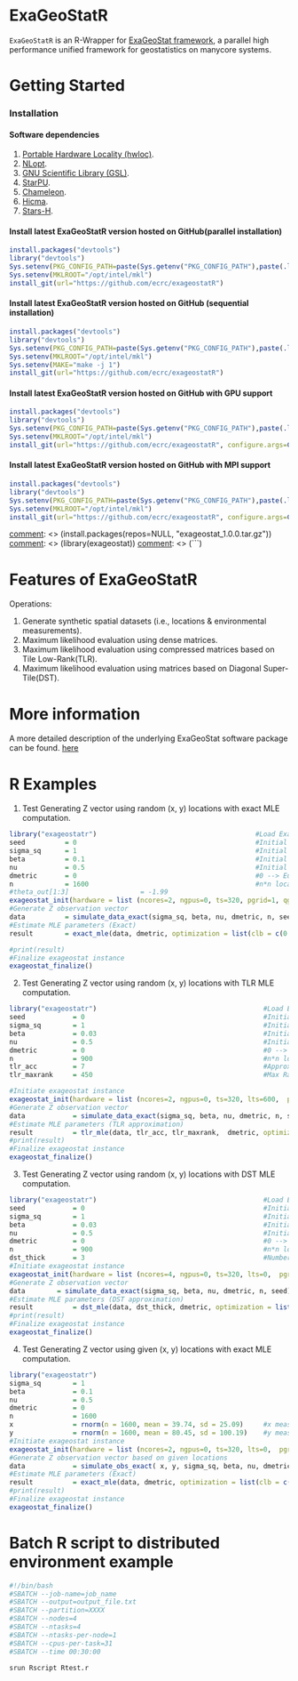 ExaGeoStatR
============

`ExaGeoStatR` is an R-Wrapper for [ExaGeoStat framework]((https://github.com/ecrc/exageostat)), a parallel high performance unified framework for geostatistics on manycore systems.

Getting Started
===============

### Installation

#### Software dependencies
1. [Portable Hardware Locality (hwloc)](https://www.open-mpi.org/projects/hwloc/).
2. [NLopt](https://nlopt.readthedocs.io/en/latest/).
3. [GNU Scientific Library (GSL)](https://www.gnu.org/software/gsl/doc/html/index.html).
4. [StarPU](http://starpu.gforge.inria.fr/).
5. [Chameleon](https://project.inria.fr/chameleon/).
6. [Hicma](https://github.com/ecrc/hicma/).
7. [Stars-H](https://github.com/ecrc/stars-h/).


#### Install latest ExaGeoStatR version hosted on GitHub(parallel installation)
```r
install.packages("devtools")
library("devtools")
Sys.setenv(PKG_CONFIG_PATH=paste(Sys.getenv("PKG_CONFIG_PATH"),paste(.libPaths(),"exageostat/lib/pkgconfig",sep='/',collapse=':'),sep=':'))
Sys.setenv(MKLROOT="/opt/intel/mkl")
install_git(url="https://github.com/ecrc/exageostatR")
```


#### Install latest ExaGeoStatR version hosted on GitHub (sequential installation)
```r
install.packages("devtools")
library("devtools")
Sys.setenv(PKG_CONFIG_PATH=paste(Sys.getenv("PKG_CONFIG_PATH"),paste(.libPaths(),"exageostat/lib/pkgconfig",sep='/',collapse=':'),sep=':'))
Sys.setenv(MKLROOT="/opt/intel/mkl")
Sys.setenv(MAKE="make -j 1")
install_git(url="https://github.com/ecrc/exageostatR")
```


#### Install latest ExaGeoStatR version hosted on GitHub with GPU support
```r
install.packages("devtools")
library("devtools")
Sys.setenv(PKG_CONFIG_PATH=paste(Sys.getenv("PKG_CONFIG_PATH"),paste(.libPaths(),"exageostat/lib/pkgconfig",sep='/',collapse=':'),sep=':'))
Sys.setenv(MKLROOT="/opt/intel/mkl")
install_git(url="https://github.com/ecrc/exageostatR", configure.args=C('--enable-cuda'))
```

#### Install latest ExaGeoStatR version hosted on GitHub with MPI support
```r
install.packages("devtools")
library("devtools")
Sys.setenv(PKG_CONFIG_PATH=paste(Sys.getenv("PKG_CONFIG_PATH"),paste(.libPaths(),"exageostat/lib/pkgconfig",sep='/',collapse=':'),sep=':'))
Sys.setenv(MKLROOT="/opt/intel/mkl")
install_git(url="https://github.com/ecrc/exageostatR", configure.args=C('--enable-mpi'))
```

[comment]: <> (#### Get the latest ExaGeoStatR release  hosted on GitHub)
[comment]: <> (1. Download exageostat_1.0.0.tar.gz from release)
[comment]: <> (2. Use R to install exageostat_1.0.0.tar.gz)
[comment]: <> (```r)
[comment]: <> (install.packages(repos=NULL, "exageostat_1.0.0.tar.gz"))
[comment]: <> (library(exageostat))
[comment]: <> (```)


Features of ExaGeoStatR
========================
Operations:

1. Generate synthetic spatial datasets (i.e., locations & environmental measurements).
2. Maximum likelihood evaluation using dense matrices.
3. Maximum likelihood evaluation using compressed matrices based on Tile Low-Rank(TLR).
4. Maximum likelihood evaluation using  matrices based on Diagonal Super-Tile(DST).

More information
================

A more detailed description of the underlying ExaGeoStat software package can be found. [here](https://github.com/ecrc/exageostat)

R Examples
================
1. Test Generating Z vector using random (x, y) locations with exact MLE computation.
```r
library("exageostatr")                                        #Load ExaGeoStatR lib.
seed          = 0                                             #Initial seed to generate XY locs.
sigma_sq      = 1                                             #Initial variance.
beta          = 0.1                                           #Initial smoothness.
nu            = 0.5                                           #Initial range.
dmetric       = 0                                             #0 --> Euclidean distance, 1--> great circle distance.
n             = 1600                                          #n*n locations grid.
#theta_out[1:3]                  = -1.99
exageostat_init(hardware = list (ncores=2, ngpus=0, ts=320, pgrid=1, qgrid=1))#Initiate exageostat instance
#Generate Z observation vector
data          = simulate_data_exact(sigma_sq, beta, nu, dmetric, n, seed) #Generate Z observation vector
#Estimate MLE parameters (Exact)
result        = exact_mle(data, dmetric, optimization = list(clb = c(0.001, 0.001, 0.001), cub = c(5, 5,5 ), tol = 1e-4, max_iters = 20))

#print(result)
#Finalize exageostat instance
exageostat_finalize()
```

2. Test Generating Z vector using random (x, y) locations with TLR MLE computation.
```r
library("exageostatr")                                          #Load ExaGeoStatR lib.
seed            = 0                                             #Initial seed to generate XY locs.
sigma_sq        = 1                                             #Initial variance.
beta            = 0.03                                          #Initial smoothness.
nu              = 0.5                                           #Initial range.
dmetric         = 0                                             #0 --> Euclidean distance, 1--> great circle distance.
n               = 900                                           #n*n locations grid.
tlr_acc         = 7                                             #Approximation accuracy 10^-(acc)
tlr_maxrank     = 450                                           #Max Rank

#Initiate exageostat instance
exageostat_init(hardware = list (ncores=2, ngpus=0, ts=320, lts=600,  pgrid=1, qgrid=1))#Initiate exageostat instance
#Generate Z observation vector
data         	= simulate_data_exact(sigma_sq, beta, nu, dmetric, n, seed) #Generate Z observation vector
#Estimate MLE parameters (TLR approximation)
result       	= tlr_mle(data, tlr_acc, tlr_maxrank,  dmetric, optimization = list(clb = c(0.001, 0.001, 0.001), cub = c(5, 5,5 ), tol = 1e-4, max_iters = 20))
#print(result)
#Finalize exageostat instance
exageostat_finalize()
```

3. Test Generating Z vector using random (x, y) locations with DST MLE computation.
```r
library("exageostatr")                                          #Load ExaGeoStatR lib.
seed            = 0                                             #Initial seed to generate XY locs.
sigma_sq        = 1                                             #Initial variance.
beta            = 0.03                                          #Initial smoothness.
nu              = 0.5                                           #Initial range.
dmetric         = 0                                             #0 --> Euclidean distance, 1--> great circle distance.
n               = 900                                           #n*n locations grid.
dst_thick       = 3                                             #Number of used Diagonal Super Tile (DST).
#Initiate exageostat instance
exageostat_init(hardware = list (ncores=4, ngpus=0, ts=320, lts=0,  pgrid=1, qgrid=1))
#Generate Z observation vector
data      	= simulate_data_exact(sigma_sq, beta, nu, dmetric, n, seed) #Generate Z observation vecto
#Estimate MLE parameters (DST approximation)
result       	= dst_mle(data, dst_thick, dmetric, optimization = list(clb = c(0.001, 0.001, 0.001), cub = c(5, 5,5 ), tol = 1e-4, max_iters = 20))
#print(result)
#Finalize exageostat instance
exageostat_finalize()
```
4. Test Generating Z vector using given (x, y) locations with exact MLE computation.
```r
library("exageostatr")                                                  #Load ExaGeoStatR lib.
sigma_sq        = 1                                                     #Initial variance.
beta            = 0.1                                                   #Initial smoothness.
nu              = 0.5                                                   #Initial range.
dmetric         = 0                                                     #0 --> Euclidean distance, 1--> great circle distance.
n               = 1600                                                  #n*n locations grid.
x               = rnorm(n = 1600, mean = 39.74, sd = 25.09)     #x measurements of n locations.
y               = rnorm(n = 1600, mean = 80.45, sd = 100.19)    #y measurements of n locations.
#Initiate exageostat instance
exageostat_init(hardware = list (ncores=2, ngpus=0, ts=320, lts=0,  pgrid=1, qgrid=1))#Initiate exageostat instance
#Generate Z observation vector based on given locations
data            = simulate_obs_exact( x, y, sigma_sq, beta, nu, dmetric)
#Estimate MLE parameters (Exact)
result          = exact_mle(data, dmetric, optimization = list(clb = c(0.001, 0.001, 0.001), cub = c(5, 5,5 ), tol = 1e-4, max_iters = 20))
#print(result)
#Finalize exageostat instance
exageostat_finalize()
```
Batch R script to distributed environment example
=================================================
```r
#!/bin/bash
#SBATCH --job-name=job_name
#SBATCH --output=output_file.txt
#SBATCH --partition=XXXX
#SBATCH --nodes=4
#SBATCH --ntasks=4
#SBATCH --ntasks-per-node=1
#SBATCH --cpus-per-task=31
#SBATCH --time 00:30:00

srun Rscript Rtest.r
```
